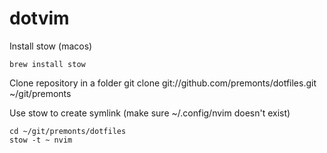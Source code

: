 # dotvim

Install stow (macos)

    brew install stow


Clone repository in a folder 
    git clone git://github.com/premonts/dotfiles.git ~/git/premonts

Use stow to create symlink (make sure ~/.config/nvim doesn't exist)

    cd ~/git/premonts/dotfiles
    stow -t ~ nvim

